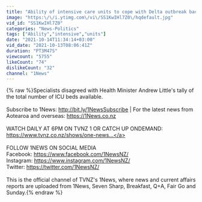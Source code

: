 ```yaml
---
title: "Ability of intensive care units to cope with Delta outbreak back in the spotlight"
image: "https:\/\/i.ytimg.com\/vi\/SS1KwIHl7Z0\/hqdefault.jpg"
vid_id: "SS1KwIHl7Z0"
categories: "News-Politics"
tags: ["Ability","intensive","units"]
date: "2021-10-14T11:34:14+03:00"
vid_date: "2021-10-13T08:06:41Z"
duration: "PT3M47S"
viewcount: "5755"
likeCount: "74"
dislikeCount: "32"
channel: "1News"
---
```

{% raw %}Specialists disagreed with Health Minister Andrew Little's tally of the total number of ICU beds available.<br /><br />Subscribe to 1News: <a rel="nofollow" target="blank" href="http://bit.ly/1NewsSubscribe">http://bit.ly/1NewsSubscribe</a> | For the latest news from Aotearoa and overseas: <a rel="nofollow" target="blank" href="https://1News.co.nz">https://1News.co.nz</a><br /><br />WATCH DAILY AT 6PM ON TVNZ 1 OR CATCH UP ONDEMAND: <br /><a rel="nofollow" target="blank" href="https://www.tvnz.co.nz/shows/one-news...">https://www.tvnz.co.nz/shows/one-news...</a><br /><br />FOLLOW 1NEWS ON SOCIAL MEDIA <br />Facebook: <a rel="nofollow" target="blank" href="https://www.facebook.com/1NewsNZ/">https://www.facebook.com/1NewsNZ/</a> <br />Instagram: <a rel="nofollow" target="blank" href="https://www.instagram.com/1NewsNZ/">https://www.instagram.com/1NewsNZ/</a> <br />Twitter: <a rel="nofollow" target="blank" href="https://twitter.com/1NewsNZ/">https://twitter.com/1NewsNZ/</a><br /><br />This is the official channel of TVNZ's 1News, where news and current affairs reports are uploaded from 1News, Seven Sharp, Breakfast, Q+A, Fair Go and Sunday.{% endraw %}
